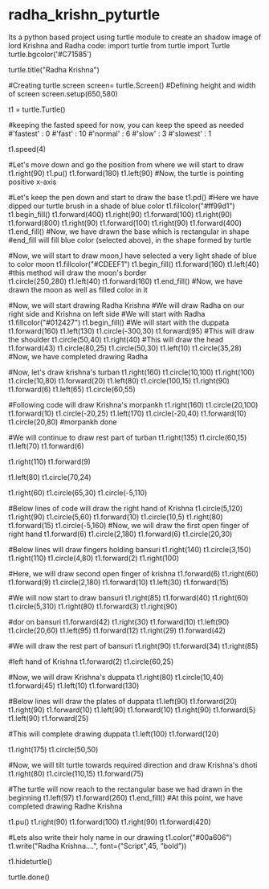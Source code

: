 # radha_krishn_pyturtle
Its a python based project using turtle module to create an shadow image of lord Krishna and Radha 
code:
import turtle
from turtle import Turtle 
turtle.bgcolor('#C71585')

turtle.title("Radha Krishna")

#Creating turtle screen
screen= turtle.Screen()
#Defining height and width of screen
screen.setup(650,580)

t1 = turtle.Turtle()

#keeping the fasted speed for now, you can keep the speed as needed
#'fastest' : 0
#'fast' : 10
#'normal' : 6
#'slow' : 3
#'slowest' : 1

t1.speed(4)

#Let's move down and go the position from where we will start to draw
t1.right(90)
t1.pu()
t1.forward(180)
t1.left(90)
#Now, the turtle is pointing positive x-axis

#Let's keep the pen down and start to draw the base
t1.pd()
#Here we have dipped our turtle brush in a shade of blue color
t1.fillcolor("#ff99d1")
t1.begin_fill()
t1.forward(400)
t1.right(90)
t1.forward(100)
t1.right(90)
t1.forward(800)
t1.right(90)
t1.forward(100)
t1.right(90)
t1.forward(400)
t1.end_fill()
#Now, we have drawn the base which is rectangular in shape
#end_fill will fill blue color (selected above), in the shape formed by turtle

#Now, we will start to draw moon,I have selected a very light shade of blue to color moon
t1.fillcolor("#CDEEF1")
t1.begin_fill()
t1.forward(160)
t1.left(40)
#this method will draw the moon's border  
t1.circle(250,280)
t1.left(40)
t1.forward(160)
t1.end_fill()
#Now, we have drawn the moon as well as filled color in it

#Now, we will start drawing Radha Krishna
#We will draw Radha on our right side and Krishna on left side
#We will start with Radha
t1.fillcolor("#012427")
t1.begin_fill()
#We will start with the duppata
t1.forward(160)
t1.left(130)
t1.circle(-300,30)
t1.forward(95)
#This will draw the shoulder
t1.circle(50,40)
t1.right(40)
#This will draw the head
t1.forward(43)
t1.circle(80,25)
t1.circle(50,30)
t1.left(10)
t1.circle(35,28)
#Now, we have completed drawing Radha

#Now, let's draw krishna's turban
t1.right(160)
t1.circle(10,100)
t1.right(100)
t1.circle(10,80)
t1.forward(20)
t1.left(80)
t1.circle(100,15)
t1.right(90)
t1.forward(6)
t1.left(65)
t1.circle(60,55)

#Following code will draw Krishna's morpankh
t1.right(160)
t1.circle(20,100)
t1.forward(10)
t1.circle(-20,25)
t1.left(170)
t1.circle(-20,40)
t1.forward(10)
t1.circle(20,80)
#morpankh done

#We will continue to draw rest part of turban
t1.right(135)
t1.circle(60,15)
t1.left(70)
t1.forward(6)

t1.right(110)
t1.forward(9)

t1.left(80)
t1.circle(70,24)

t1.right(60)
t1.circle(65,30)
t1.circle(-5,110)

#Below lines of code will draw the right hand of Krishna
t1.circle(5,120)
t1.right(90)
t1.circle(5,60)
t1.forward(10)
t1.circle(10,5)
t1.right(80)
t1.forward(15)
t1.circle(-5,160)
#Now, we will draw the first open finger of right hand
t1.forward(6)
t1.circle(2,180)
t1.forward(6)
t1.circle(20,30)

#Below lines will draw fingers holding bansuri
t1.right(140)
t1.circle(3,150)
t1.right(110)
t1.circle(4,80)
t1.forward(2)
t1.right(100)

#Here, we will draw second open finger of krishna
t1.forward(6)
t1.right(60)
t1.forward(9)
t1.circle(2,180)
t1.forward(10)
t1.left(30)
t1.forward(15)

#We will now start to draw bansuri
t1.right(85)
t1.forward(40)
t1.right(60)
t1.circle(5,310)
t1.right(80)
t1.forward(3)
t1.right(90)

#dor on bansuri
t1.forward(42)
t1.right(30)
t1.forward(10)
t1.left(90)
t1.circle(20,60)
t1.left(95)
t1.forward(12)
t1.right(29)
t1.forward(42)

#We will draw the rest part of bansuri
t1.right(90)
t1.forward(34)
t1.right(85)

#left hand of Krishna
t1.forward(2)
t1.circle(60,25)

#Now, we will draw Krishna's duppata
t1.right(80)
t1.circle(10,40)
t1.forward(45)
t1.left(10)
t1.forward(130)

#Below lines will draw the plates of duppata
t1.left(90)
t1.forward(20)
t1.right(90)
t1.forward(10)
t1.left(90)
t1.forward(10)
t1.right(90)
t1.forward(5)
t1.left(90)
t1.forward(25)

#This will complete drawing duppata
t1.left(100)
t1.forward(120)

t1.right(175)
t1.circle(50,50)

#Now, we will tilt turtle towards required direction and draw Krishna's dhoti
t1.right(80)
t1.circle(110,15)
t1.forward(75)

#The turtle will now reach to the rectangular base we had drawn in the beginning
t1.left(97)
t1.forward(260)
t1.end_fill()
#At this point, we have completed drawing Radhe Krishna

t1.pu()
t1.right(90)
t1.forward(100)
t1.right(90)
t1.forward(420)

#Lets also write their holy name in our drawing 
t1.color("#00a606")
t1.write("Radha Krishna....", font=("Script",45, "bold"))

t1.hideturtle()

turtle.done()

